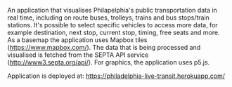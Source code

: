An application that visualises Philapelphia's public transportation data in real time, including on route buses, trolleys, trains and bus stops/train stations.
It's possible to select specific vehicles to access more data, for example destination, next stop, current stop, timing, free seats and more. 
As a basemap the application uses Mapbox tiles (https://www.mapbox.com/).
The data that is being processed and visualised is fetched from the SEPTA API service (http://www3.septa.org/api/).
For graphics, the application uses p5.js.

Application is deployed at: https://philadelphia-live-transit.herokuapp.com/
